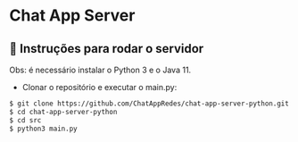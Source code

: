 # Chat App Server

## 🚀 Instruções para rodar o servidor

Obs: é necessário instalar o Python 3 e o Java 11.

- Clonar o repositório e executar o main.py:
```bash
$ git clone https://github.com/ChatAppRedes/chat-app-server-python.git
$ cd chat-app-server-python
$ cd src
$ python3 main.py
```
